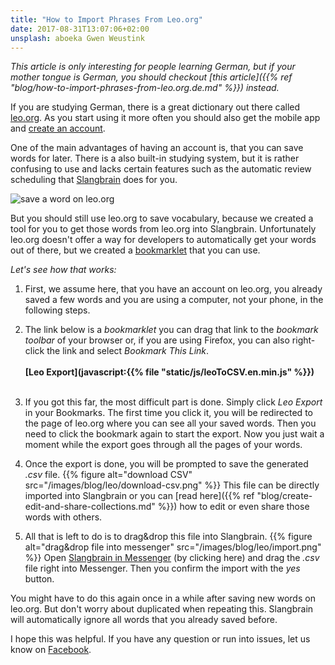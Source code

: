 ```yaml
---
title: "How to Import Phrases From Leo.org"
date: 2017-08-31T13:07:06+02:00
unsplash: aboeka Gwen Weustink
---
```


*This article is only interesting for people learning German, but if your mother tongue is German, you should checkout [this article]({{% ref "blog/how-to-import-phrases-from-leo.org.de.md" %}}) instead.*


If you are studying German, there is a great dictionary out there called [leo.org](https://leo.org/).
As you start using it more often you should also get the mobile app and [create an account](https://dict.leo.org/myleo/register.php?lang=en).

One of the main advantages of having an account is, that you can save words for later.
There is a also built-in studying system, but it is rather confusing to use and lacks certain features such as the automatic review scheduling that [Slangbrain](/) does for you.

![save a word on leo.org](/images/blog/leo/save-word.png)

But you should still use leo.org to save vocabulary, because we created a tool for you to get those words from leo.org into Slangbrain.
Unfortunately leo.org doesn't offer a way for developers to automatically get your words out of there, but we created a [bookmarklet](https://en.wikipedia.org/wiki/Bookmarklet) that you can use.

*Let's see how that works:*


1. First, we assume here, that you have an account on leo.org, you already saved a few words and you are using a computer, not your phone, in the following steps.


2. The link below is a *bookmarklet* you can drag that link to the *bookmark toolbar* of your browser or, if you are using Firefox, you can also right-click the link and select *Bookmark This Link*.
<br><br>
**[Leo Export](javascript:{{% file "static/js/leoToCSV.en.min.js" %}})**
<br><br>


3. If you got this far, the most difficult part is done.
Simply click *Leo Export* in your Bookmarks.
The first time you click it, you will be redirected to the page of leo.org where you can see all your saved words.
Then you need to click the bookmark again to start the export.
Now you just wait a moment while the export goes through all the pages of your words.


4. Once the export is done, you will be prompted to save the generated *.csv* file.
{{% figure alt="download CSV" src="/images/blog/leo/download-csv.png" %}}
This file can be directly imported into Slangbrain or you can [read here]({{% ref "blog/create-edit-and-share-collections.md" %}}) how to edit or even share those words with others.


5. All that is left to do is to drag&drop this file into Slangbrain.
{{% figure alt="drag&drop file into messenger" src="/images/blog/leo/import.png" %}}
Open [Slangbrain in Messenger](https://www.messenger.com/t/slangbrain) (by clicking here) and drag the *.csv* file right into Messenger.
Then you confirm the import with the *yes* button.

You might have to do this again once in a while after saving new words on leo.org.
But don't worry about duplicated when repeating this.
Slangbrain will automatically ignore all words that you already saved before.


I hope this was helpful.
If you have any question or run into issues, let us know on [Facebook](https://www.facebook.com/slangbrain/).
